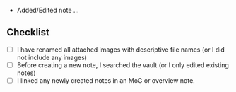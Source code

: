 <!-- Add a small description here of the changes you added -->

- Added/Edited note ...

## Checklist

- [ ] I have renamed all attached images with descriptive file names (or I did not include any images)
- [ ] Before creating a new note, I searched the vault (or I only edited existing notes)
- [ ] I linked any newly created notes in an MoC or overview note.
